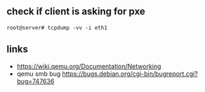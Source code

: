 ## check if client is asking for pxe

```
root@server# tcpdump -vv -i eth1
```

## links

* https://wiki.qemu.org/Documentation/Networking
* qemu smb bug https://bugs.debian.org/cgi-bin/bugreport.cgi?bug=747636

